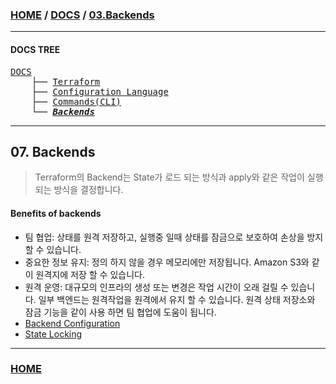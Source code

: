 ### [HOME](https://github.com/MZCMSC/Terraform/blob/main/README.md) / [DOCS](https://github.com/MZCMSC/Terraform/blob/main/DOCS/README.md) / [03.Backends](https://github.com/MZCMSC/Terraform/blob/main/DOCS/04_Backends/README.md)

---

#### DOCS TREE

<pre>
<a href = "https://github.com/MZCMSC/Terraform/blob/main/DOCS/README.md">DOCS</a>
    ├── <a href = "https://github.com/MZCMSC/Terraform/blob/main/DOCS/00_Terraform/README.md">Terraform</a>
    ├── <a href = "https://github.com/MZCMSC/Terraform/blob/main/DOCS/01_Configuration_Language/README.md">Configuration Language</a>
    ├── <a href = "https://github.com/MZCMSC/Terraform/blob/main/DOCS/02_Commands(CLI)/README.md">Commands(CLI)</a>
    └── <a href = "https://github.com/MZCMSC/Terraform/blob/main/DOCS/04_Backends/README.md"><i><b>Backends</b></i></a>
</pre>

---

## 07. Backends

> Terraform의 Backend는 State가 로드 되는 방식과 apply와 같은 작업이 실행되는 방식을 결정합니다.

#### Benefits of backends

- 팀 협업: 상태를 원격 저장하고, 실행중 일때 상태를 잠금으로 보호하여 손상을 방지 할 수 있습니다.
- 중요한 정보 유지: 정의 하지 않을 경우 메모리에만 저장됩니다. Amazon S3와 같이 원격지에 저장 할 수 있습니다.
- 원격 운영: 대규모의 인프라의 생성 또는 변경은 작업 시간이 오래 걸릴 수 있습니다. 일부 백엔드는 원격작업을 원격에서 유지 할 수 있습니다. 원격 상태 저장소와 잠금 기능을 같이 사용 하면 팀 협업에 도움이 됩니다.
- [Backend Configuration](https://github.com/MZCMSC/Terraform/blob/main/DOCS/03_Backends/01_Backends_Configuration/README.md)
- [State Locking](https://github.com/MZCMSC/Terraform/blob/main/DOCS/03_Backends/02_State_Locking/README.md)

---

### [HOME](https://github.com/MZCMSC/Terraform/blob/main/README.md)
